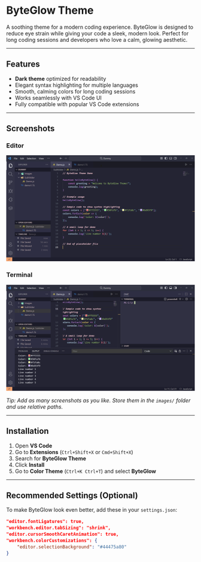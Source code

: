 # ByteGlow Theme

A soothing theme for a modern coding experience. ByteGlow is designed to reduce eye strain while giving your code a sleek, modern look. Perfect for long coding sessions and developers who love a calm, glowing aesthetic.

---

## Features

- **Dark theme** optimized for readability
- Elegant syntax highlighting for multiple languages
- Smooth, calming colors for long coding sessions
- Works seamlessly with VS Code UI
- Fully compatible with popular VS Code extensions

---

## Screenshots

### Editor

![ByteGlow Editor](images/preview1.png)

### Terminal

![ByteGlow Terminal](images/preview2.png)

_Tip: Add as many screenshots as you like. Store them in the `images/` folder and use relative paths._

---

## Installation

1. Open **VS Code**
2. Go to **Extensions** (`Ctrl+Shift+X` or `Cmd+Shift+X`)
3. Search for **ByteGlow Theme**
4. Click **Install**
5. Go to **Color Theme** (`Ctrl+K Ctrl+T`) and select **ByteGlow**

---

## Recommended Settings (Optional)

To make ByteGlow look even better, add these in your `settings.json`:

```json
"editor.fontLigatures": true,
"workbench.editor.tabSizing": "shrink",
"editor.cursorSmoothCaretAnimation": true,
"workbench.colorCustomizations": {
    "editor.selectionBackground": "#44475a80"
}
```
